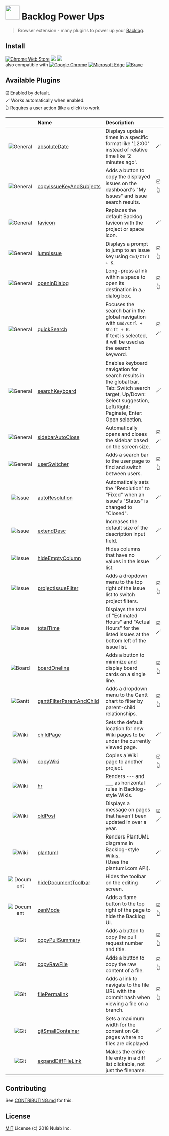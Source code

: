 # <img src="icon128.png" width="45"> Backlog Power Ups

> Browser extension - many plugins to power up your [Backlog](https://backlog.com).

## Install

[![Chrome Web Store][chrome-web-store-versions-src]][chrome-web-store-url]
[![][chrome-web-store-users-src]][chrome-web-store-url]
[![][chrome-web-store-stars-src]][chrome-web-store-url]  
also compatible with
[![Google Chrome][browser-chrome-src]][chrome-web-store-url]
[![Microsoft Edge][browser-edge-src]][chrome-web-store-url]
[![Brave][browser-brave-src]][chrome-web-store-url]

## Available Plugins

☑️ Enabled by default.  
🪄 Works automatically when enabled.  
👆 Requires a user action (like a click) to work.

|                           | Name                                                                    | Description                                                                                                                                                              |       |
|:-------------------------:|:------------------------------------------------------------------------|:-------------------------------------------------------------------------------------------------------------------------------------------------------------------------|:-----:|
|  ![General][general-src]  | [absoluteDate](plugins/absoluteDate.ts)                                 | Displays update times in a specific format like '12:00' instead of relative time like '2 minutes ago'.                                                                   |  🪄   |
|  ![General][general-src]  | [copyIssueKeyAndSubjects](plugins/copyIssueKeyAndSubjects.ts)           | Adds a button to copy the displayed issues on the dashboard's "My Issues" and issue search results.                                                                      | ☑️👆  |
|  ![General][general-src]  | [favicon](plugins/favicon.ts)                                           | Replaces the default Backlog favicon with the project or space icon.                                                                                                     |  🪄   |
|  ![General][general-src]  | [jumpIssue](plugins/jumpIssue.ts)                                       | Displays a prompt to jump to an issue key using `Cmd/Ctrl + K`.                                                                                                          | ☑️👆  |
|  ![General][general-src]  | [openInDialog](plugins/openInDialog/index.ts)                           | Long-press a link within a space to open its destination in a dialog box.                                                                                                | ☑️👆  |
|  ![General][general-src]  | [quickSearch](plugins/quickSearch.ts)                                   | Focuses the search bar in the global navigation with `Cmd/Ctrl + Shift + K`.<br>If text is selected, it will be used as the search keyword.                              | ☑️🪄  |
|  ![General][general-src]  | [searchKeyboard](plugins/searchKeyboard.ts)                             | Enables keyboard navigation for search results in the global bar.<br>Tab: Switch search target, Up/Down: Select suggestion, Left/Right: Paginate, Enter: Open selection. |  🪄   |
|  ![General][general-src]  | [sidebarAutoClose](plugins/sidebarAutoClose.ts)                         | Automatically opens and closes the sidebar based on the screen size.                                                                                                     | ☑️🪄  |
|  ![General][general-src]  | [userSwitcher](plugins/userSwitcher/index.ts)                           | Adds a search bar to the user page to find and switch between users.                                                                                                     | ☑️👆  |
|    ![Issue][issue-src]    | [autoResolution](plugins/autoResolution.ts)                             | Automatically sets the "Resolution" to "Fixed" when an issue's "Status" is changed to "Closed".                                                                          |  🪄   |
|    ![Issue][issue-src]    | [extendDesc](plugins/extendDesc.ts)                                     | Increases the default size of the description input field.                                                                                                               |  🪄   |
|    ![Issue][issue-src]    | [hideEmptyColumn](plugins/hideEmptyColumn/index.ts)                     | Hides columns that have no values in the issue list.                                                                                                                     |  🪄   |
|    ![Issue][issue-src]    | [projectIssueFilter](plugins/projectIssueFilter/index.ts)               | Adds a dropdown menu to the top right of the issue list to switch project filters.                                                                                       | ☑️👆  |
|    ![Issue][issue-src]    | [totalTime](plugins/totalTime/index.ts)                                 | Displays the total of "Estimated Hours" and "Actual Hours" for the listed issues at the bottom left of the issue list.                                                   | ☑️🪄  |
|    ![Board][board-src]    | [boardOneline](plugins/boardOneline/index.ts)                           | Adds a button to minimize and display board cards on a single line.                                                                                                      | ☑️👆  |
|    ![Gantt][gantt-src]    | [ganttFilterParentAndChild](plugins/ganttFilterParentAndChild/index.ts) | Adds a dropdown menu to the Gantt chart to filter by parent-child relationships.                                                                                         | ☑️👆  |
|     ![Wiki][wiki-src]     | [childPage](plugins/childPage.ts)                                       | Sets the default location for new Wiki pages to be under the currently viewed page.                                                                                      |  🪄   |
|     ![Wiki][wiki-src]     | [copyWiki](plugins/copyWiki.ts)                                         | Copies a Wiki page to another project.                                                                                                                                   | ☑️👆  |
|     ![Wiki][wiki-src]     | [hr](plugins/hr/index.ts)                                               | Renders `---` and `___` as horizontal rules in Backlog-style Wikis.                                                                                                      |  🪄   |
|     ![Wiki][wiki-src]     | [oldPost](plugins/oldPost/index.ts)                                     | Displays a message on pages that haven't been updated in over a year.                                                                                                    | ☑️🪄  |
|     ![Wiki][wiki-src]     | [plantuml](plugins/plantuml.ts)                                         | Renders PlantUML diagrams in Backlog-style Wikis.<br>(Uses the plantuml.com API).                                                                                        |  🪄   |
| ![Document][document-src] | [hideDocumentToolbar](plugins/hideDocumentToolbar/index.ts)             | Hides the toolbar on the editing screen.                                                                                                                                 |  🪄   |
| ![Document][document-src] | [zenMode](plugins/zenMode/index.ts)                                     | Adds a flame button to the top right of the page to hide the Backlog UI.                                                                                                 | ☑️👆  |
|      ![Git][git-src]      | [copyPullSummary](plugins/copyPullSummary/index.ts)                     | Adds a button to copy the pull request number and title.                                                                                                                 | ☑️👆  |
|      ![Git][git-src]      | [copyRawFile](plugins/copyRawFile.ts)                                   | Adds a button to copy the raw content of a file.                                                                                                                         | ☑️👆  |
|      ![Git][git-src]      | [filePermalink](plugins/filePermalink.ts)                               | Adds a link to navigate to the file URL with the commit hash when viewing a file on a branch.                                                                            | ☑️👆  |
|      ![Git][git-src]      | [gitSmallContainer](plugins/gitSmallContainer/index.ts)                 | Sets a maximum width for the content on Git pages where no files are displayed.                                                                                          |  🪄   |
|      ![Git][git-src]      | [expandDiffFileLink](plugins/expandDiffFileLink/index.ts)               | Makes the entire file entry in a diff list clickable, not just the filename.                                                                                             |  🪄   |

## Contributing

See [CONTRIBUTING.md](CONTRIBUTING.md) for this.

## License

[MIT](LICENSE) License (c) 2018 Nulab Inc.

<!-- sources and urls -->

[chrome-web-store-url]: https://chromewebstore.google.com/detail/backlog-power-ups/oknjgkbkglfeeobjojelkbhfpjkgcndb

[chrome-web-store-versions-src]: https://img.shields.io/chrome-web-store/v/oknjgkbkglfeeobjojelkbhfpjkgcndb?style=for-the-badge

[chrome-web-store-users-src]: https://img.shields.io/chrome-web-store/users/oknjgkbkglfeeobjojelkbhfpjkgcndb?style=for-the-badge

[chrome-web-store-stars-src]: https://img.shields.io/chrome-web-store/stars/oknjgkbkglfeeobjojelkbhfpjkgcndb?style=for-the-badge

[browser-chrome-src]: https://cdnjs.cloudflare.com/ajax/libs/browser-logos/75.0.1/chrome/chrome_16x16.png

[browser-edge-src]: https://cdnjs.cloudflare.com/ajax/libs/browser-logos/75.0.1/edge/edge_16x16.png

[browser-brave-src]: https://cdnjs.cloudflare.com/ajax/libs/browser-logos/75.0.1/brave/brave_16x16.png

[general-src]: https://img.shields.io/badge/General-007BFF?style=flat-square

[issue-src]: https://img.shields.io/badge/Issue-28A745?style=flat-square

[board-src]: https://img.shields.io/badge/Board-17A2B8?style=flat-square

[gantt-src]: https://img.shields.io/badge/Gantt-9013FE?style=flat-square

[wiki-src]: https://img.shields.io/badge/Wiki-E85D04?style=flat-square

[document-src]: https://img.shields.io/badge/Document-4A4A4A?style=flat-square

[git-src]: https://img.shields.io/badge/Git-D94125?style=flat-square
